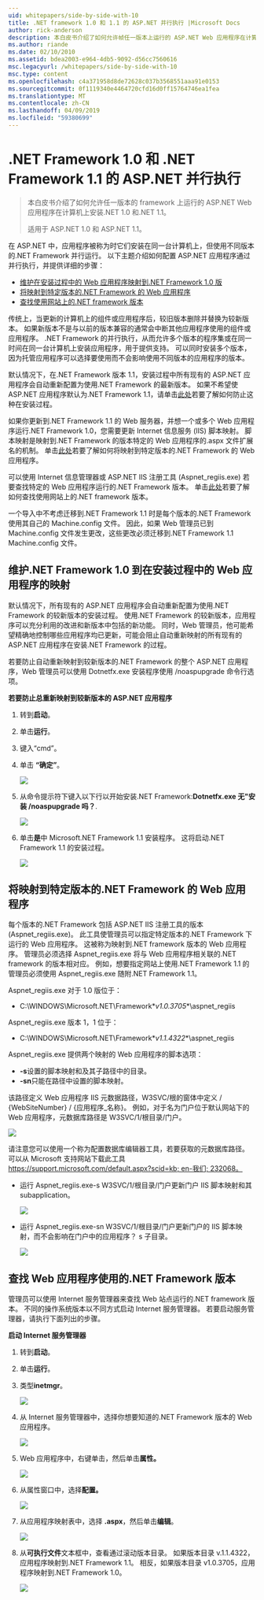 ```yaml
---
uid: whitepapers/side-by-side-with-10
title: .NET framework 1.0 和 1.1 的 ASP.NET 并行执行 |Microsoft Docs
author: rick-anderson
description: 本白皮书介绍了如何允许帧任一版本上运行的 ASP.NET Web 应用程序在计算机上安装.NET 1.0 和.NET 1.1...
ms.author: riande
ms.date: 02/10/2010
ms.assetid: bdea2003-e964-4db5-9092-d56cc7560616
msc.legacyurl: /whitepapers/side-by-side-with-10
msc.type: content
ms.openlocfilehash: c4a371958d8de72628c037b3568551aaa91e0153
ms.sourcegitcommit: 0f1119340e4464720cfd16d0ff15764746ea1fea
ms.translationtype: MT
ms.contentlocale: zh-CN
ms.lasthandoff: 04/09/2019
ms.locfileid: "59380699"
---
```

# <a name="aspnet-side-by-side-execution-of-net-framework-10-and-11"></a>.NET Framework 1.0 和 .NET Framework 1.1 的 ASP.NET 并行执行

> 本白皮书介绍了如何允许任一版本的 framework 上运行的 ASP.NET Web 应用程序在计算机上安装.NET 1.0 和.NET 1.1。
> 
> 适用于 ASP.NET 1.0 和 ASP.NET 1.1。


在 ASP.NET 中，应用程序被称为时它们安装在同一台计算机上，但使用不同版本的.NET Framework 并行运行。 以下主题介绍如何配置 ASP.NET 应用程序通过并行执行，并提供详细的步骤：

- [维护在安装过程中的 Web 应用程序映射到.NET Framework 1.0 版](#1)
- [将映射到特定版本的.NET Framework 的 Web 应用程序](#2)
- [查找使用网站上的.NET framework 版本](#3)

传统上，当更新的计算机上的组件或应用程序后，较旧版本删除并替换为较新版本。 如果新版本不是与以前的版本兼容的通常会中断其他应用程序使用的组件或应用程序。 .NET Framework 的并行执行，从而允许多个版本的程序集或在同一时间在同一台计算机上安装应用程序，用于提供支持。 可以同时安装多个版本，因为托管应用程序可以选择要使用而不会影响使用不同版本的应用程序的版本。

默认情况下，在.NET Framework 版本 1.1，安装过程中所有现有的 ASP.NET 应用程序会自动重新配置为使用.NET Framework 的最新版本。 如果不希望使 ASP.NET 应用程序默认为.NET Framework 1.1，请单击[此处](#1)若要了解如何防止这种在安装过程。

如果你更新到.NET Framework 1.1 的 Web 服务器，并想一个或多个 Web 应用程序运行.NET Framework 1.0，您需要更新 Internet 信息服务 (IIS) 脚本映射。 脚本映射是映射到.NET Framework 的版本特定的 Web 应用程序的.aspx 文件扩展名的机制。 单击[此处](#2)若要了解如何将映射到特定版本的.NET Framework 的 Web 应用程序。

可以使用 Internet 信息管理器或 ASP.NET IIS 注册工具 (Aspnet\_regiis.exe) 若要查找特定的 Web 应用程序运行的.NET Framework 版本。 单击[此处](#3)若要了解如何查找使用网站上的.NET framework 版本。

一个导入中不考虑迁移到.NET Framework 1.1 时是每个版本的.NET Framework 使用其自己的 Machine.config 文件。 因此，如果 Web 管理员已到 Machine.config 文件发生更改，这些更改必须迁移到.NET Framework 1.1 Machine.config 文件。

<a id="1"></a>

## <a name="maintaining-your-web-applications-mapping-to-net-framework-10-during-installation"></a>维护.NET Framework 1.0 到在安装过程中的 Web 应用程序的映射

默认情况下，所有现有的 ASP.NET 应用程序会自动重新配置为使用.NET Framework 的较新版本的安装过程。 使用.NET Framework 的较新版本，应用程序可以充分利用的改进和新版本中包括的新功能。 同时，Web 管理员，他可能希望精确地控制哪些应用程序均已更新，可能会阻止自动重新映射的所有现有的 ASP.NET 应用程序在安装.NET Framework 的过程。

若要防止自动重新映射到较新版本的.NET Framework 的整个 ASP.NET 应用程序，Web 管理员可以使用 Dotnetfx.exe 安装程序使用 /noaspupgrade 命令行选项。

**若要防止总重新映射到较新版本的 ASP.NET 应用程序**

1. 转到**启动**。
2. 单击**运行**。
3. 键入“cmd”。
4. 单击 **“确定”**。  
  
    ![](side-by-side-with-10/_static/image1.gif)
5. 从命令提示符下键入以下行以开始安装.NET Framework:**Dotnetfx.exe 无"安装 /noaspupgrade 吗？**.  
  
    ![](side-by-side-with-10/_static/image2.gif)
6. 单击**是**中 Microsoft.NET Framework 1.1 安装程序。 这将启动.NET Framework 1.1 的安装过程。  
  
    ![](side-by-side-with-10/_static/image3.gif)

<a id="2"></a>

## <a name="map-a-web-application-to-a-specific-version-of-the-net-framework"></a>将映射到特定版本的.NET Framework 的 Web 应用程序

每个版本的.NET Framework 包括 ASP.NET IIS 注册工具的版本 (Aspnet\_regiis.exe)。 此工具使管理员可以指定特定版本的.NET Framework 下运行的 Web 应用程序。 这被称为映射到.NET framework 版本的 Web 应用程序。 管理员必须选择 Aspnet\_regiis.exe 将与 Web 应用程序相关联的.NET framework 的版本相对应。 例如，想要指定网站上使用.NET Framework 1.1 的管理员必须使用 Aspnet\_regiis.exe 随附.NET Framework 1.1。

Aspnet\_regiis.exe 对于 1.0 版位于：

- C:\WINDOWS\Microsoft.NET\Framework\**v1.0.3705**\aspnet\_regiis

Aspnet\_regiis.exe 版本 1，1 位于：

- C:\WINDOWS\Microsoft.NET\Framework\**v1.1.4322**\aspnet\_regiis

Aspnet\_regiis.exe 提供两个映射的 Web 应用程序的脚本选项：

- **-s**设置的脚本映射和及其子路径中的目录。
- **-sn**只能在路径中设置的脚本映射。

该路径定义 Web 应用程序 IIS 元数据路径，W3SVC/根的窗体中定义 / {WebSiteNumber} / {应用程序\_名称}。 例如，对于名为门户位于默认网站下的 Web 应用程序，元数据库路径是 W3SVC/1/根目录/门户。

![](side-by-side-with-10/_static/image4.gif)

请注意您可以使用一个称为配置数据库编辑器工具，若要获取的元数据库路径。 可以从 Microsoft 支持网站下载此工具[ https://support.microsoft.com/default.aspx?scid=kb; en-我们; 232068。](https://support.microsoft.com/default.aspx?scid=kb;en-us;232068)

- 运行 Aspnet\_regiis.exe-s W3SVC/1/根目录/门户更新门户 IIS 脚本映射和其 subapplication。  
  
    ![](side-by-side-with-10/_static/image5.gif)

- 运行 Aspnet\_regiis.exe-sn W3SVC/1/根目录/门户更新门户的 IIS 脚本映射，而不会影响在门户中的应用程序？ s 子目录。  
  
    ![](side-by-side-with-10/_static/image6.gif)

<a id="3"></a>

## <a name="find-the-net-framework-version-that-a-web-application-is-using"></a>查找 Web 应用程序使用的.NET Framework 版本

管理员可以使用 Internet 服务管理器来查找 Web 站点运行的.NET framework 版本。 不同的操作系统版本以不同方式启动 Internet 服务管理器。 若要启动服务管理器，请执行下面列出的步骤。

**启动 Internet 服务管理器**

1. 转到**启动**。
2. 单击**运行**。
3. 类型**inetmgr**。  
  
    ![](side-by-side-with-10/_static/image7.gif)
4. 从 Internet 服务管理器中，选择你想要知道的.NET Framework 版本的 Web 应用程序。  
  
    ![](side-by-side-with-10/_static/image8.gif)
5. Web 应用程序中，右键单击，然后单击**属性。**  
  
    ![](side-by-side-with-10/_static/image9.gif)
6. 从属性窗口中，选择**配置。**  
  
    ![](side-by-side-with-10/_static/image10.gif)
7. 从应用程序映射表中，选择 **.aspx**，然后单击**编辑**。  
  
    ![](side-by-side-with-10/_static/image11.gif)
8. 从**可执行文件**文本框中，查看通过滚动版本目录。 如果版本目录 v.1.1.4322，应用程序映射到.NET Framework 1.1。 相反，如果版本目录 v1.0.3705，应用程序映射到.NET Framework 1.0。  
  
    ![](side-by-side-with-10/_static/image12.gif)

